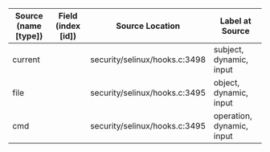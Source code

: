 | Source (name [type])            | Field (index [id]) | Source Location               | Label at Source             |
|---------------------------------|--------------------|-------------------------------|-----------------------------|
| current                         |                    | security/selinux/hooks.c:3498 | subject, dynamic, input     |
| file                            |                    | security/selinux/hooks.c:3495 | object, dynamic, input      |
| cmd                             |                    | security/selinux/hooks.c:3495 | operation, dynamic, input   |

